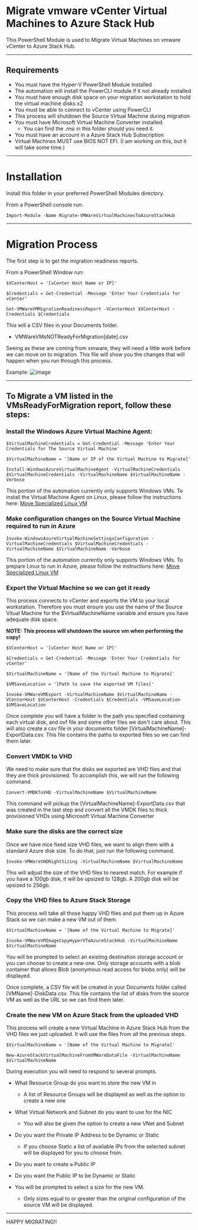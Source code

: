 # Migrate vmware vCenter Virtual Machines to Azure Stack Hub

This PowerShell Module is used to Migrate Virtual Machines on vmware vCenter to Azure Stack Hub.

***

## Requirements

- You must have the Hyper-V PowerShell Module installed
- The automation will install the PowerCLI module if it not already installed
- You must have enough disk space on your migration workstation to hold the virtual machine disks x2
- You must be able to connect to vCenter using PowerCLI
- This process will shutdown the Source Virtual Machine during migration
- You must have Microsoft Virtual Machine Converter installed.
    - You can find the .msi in this folder should you need it.   
- You must have an account in a Azure Stack Hub Subscription
- Virtual Machines MUST use BIOS NOT EFI. (I am working on this, but it will take some time.)

***

# Installation

Install this folder in your preferred PowerShell Modules directory.

From a PowerShell console run:

```
Import-Module -Name Migrate-VMWareVirtualMachinesToAzureStackHub
```
***

# Migration Process

The first step is to get the migration readiness reports.

From a PowerShell Window run: 

```
$VCenterHost = '[vCenter Host Name or IP]'

$Credentials = Get-Credential -Message 'Enter Your Credentials for vCenter'

Get-VMWareVMMigrationReadinessReport -VCenterHost $VCenterHost -Credentials $Credentials
```

This will a CSV files in your Documents folder.

- VMWareVMsNOTReadyForMigration[date].csv

Seeing as these are coming from vmware, they will need a little work before we can move on to migration.
This file will show you the changes that will happen when you run through this process.


Example: ![image](https://user-images.githubusercontent.com/43886859/113306225-dc7e0a80-92d1-11eb-802f-a6eea735fcf3.png)

***

## To Migrate a VM listed in the VMsReadyForMigration report, follow these steps:

### Install the Windows Azure Virtual Machine Agent:

```
$VirtualMachineCredentials = Get-Credential -Message 'Enter Your Credentials for The Source Virtual Machine'

$VirtualMachineName = '[Name or IP of the Virtual Machine to Migrate]'

Install-WindowsAzureVirtualMachineAgent -VirtualMachineCredentials $VirtualMachineCredentials -VirtualMachineName $VirtualMachineName -Verbose
```

This portion of the automation currently only supports Windows VMs. To install the Virtual Machine Agent on Linux, please follow the instructions here: [Move Specialized Linux VM](https://docs.microsoft.com/en-us/azure-stack/user/vm-move-specialized?view=azs-2008&tabs=port-linux#generalize-the-vhd)

### Make configuration changes on the Source Virtual Machine required to run in Azure

```
Invoke-WindowsAzureVirtualMachineSettingsConfiguration -VirtualMachineCredentials $VirtualMachineCredentials -VirtualMachineName $VirtualMachineName -Verbose
```

This portion of the automation currently only supports Windows VMs. To prepare Linux to run in Azure, please follow the instructions here: [Move Specialized Linux VM](https://docs.microsoft.com/en-us/azure-stack/user/vm-move-specialized?view=azs-2008&tabs=port-linux#generalize-the-vhd)


### Export the Virtual Machine so we can get it ready

This process connects to vCenter and exports the VM to your local workstation.
Therefore you must ensure you use the name of the Source Vitual Machine for the $VirtualMachineName variable and ensure you have adequate disk space.

   **NOTE: This process will shutdown the source vm when performing the copy!**

```
$VCenterHost = '[vCenter Host Name or IP]'

$Credentials = Get-Credential -Message 'Enter Your Credentials for vCenter'

$VirtualMachineName = '[Name of the Virtual Machine to Migrate]'

$VMSaveLocation = '[Path to save the exported VM files]'

Invoke-VMWareVMExport -VirtualMachineName $VirtualMachineName -VCenterHost $VCenterHost -Credentials $Credentials -VMSaveLocation $VMSaveLocation
```

Once complete you will have a folder in the path you specified containing each virtual disk, and ovf file and some other files we don't care about.
This will also create a csv file in your documents folder [VirtualMachineName]-ExportData.csv. This file contains the paths to exported files so we can find them later.

### Convert VMDK to VHD

We need to make sure that the disks we exported are VHD files and that they are thick provisioned.
To accomplish this, we will run the following command.

```
Convert-VMDKToVHD -VirtualMachineName $VirtualMachineName
```

This command will pickup the [VirtualMachineName]-ExportData.csv that was created in the last step and convert all the VMDK files to thick provisioned VHDs using Microsoft Virtual Machine Converter


### Make sure the disks are the correct size

Once we have nice fixed size VHD files, we want to align them with a standard Azure disk size. To do that, just run the following command.

```
Invoke-VMWareVHDRightSizing -VirtualMachineName $VirtualMachineName
```

This will adjust the size of the VHD files to nearest match. 
For example if you have a 100gb disk, it will be upsized to 128gb. A 200gb disk will be upsized to 256gb.


### Copy the VHD files to Azure Stack Storage

This process will take all those happy VHD files and put them up in Azure Stack so we can make a new VM out of them.

```
$VirtualMachineName = '[Name of the Virtual Machine to Migrate]'

Invoke-VMWareVMImageCopyHyperVToAzureStackHub -VirtualMachineName $VirtualMachineName
```

You will be prompted to select an existing destination storage account or you can choose to create a new one. 
Only storage accounts with a blob container that allows Blob (anonymous read access for blobs only) will be displayed.

Once complete, a CSV file will be created in your Documents folder called [VMName]-DiskData.csv. 
This file contains the list of disks from the source VM as well as the URL so we can find them later. 

### Create the new VM on Azure Stack from the uploaded VHD

This process will create a new Virtual Machine in Azure Stack Hub from the VHD files we just uploaded.
It will use the files from all the previous steps.


```
$VirtualMachineName = '[Name of the Virtual Machine to Migrate]'

New-AzureStackVirtualMachineFromVMWareDataFile -VirtualMachineName  $VirtualMachineName
```

During execution you will need to respond to several prompts.

- What Resource Group do you want to store the new VM in
    - A list of Resource Groups will be displayed as well as the option to create a new one 

- What Virtual Network and Subnet do you want to use for the NIC
    - You will also be given the option to create a new VNet and Subnet

- Do you want the Private IP Address to be Dynamic or Static
    - If you choose Static a list of available IPs from the selected subnet will be displayed for you to choose from.

- Do you want to create a Public IP

- Do you want the Public IP to be Dynamic or Static

- You will be prompted to select a size for the new VM.
    - Only sizes equal to or greater than the original configuration of the source VM will be displayed.

***

HAPPY MIGRATING!!
